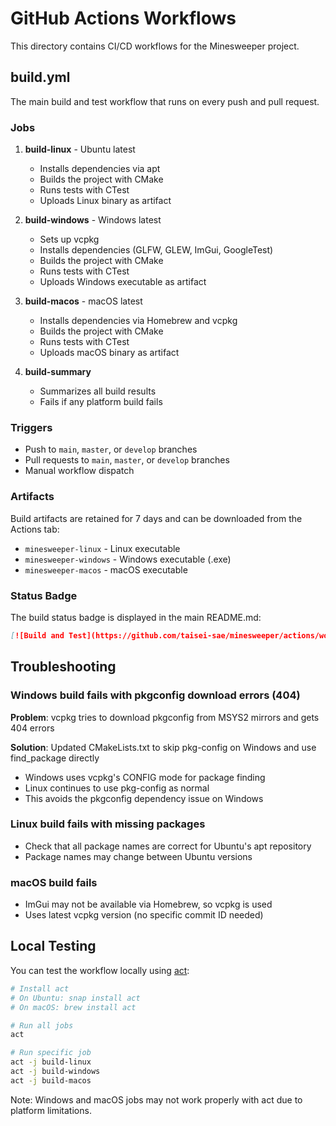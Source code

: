 # GitHub Actions Workflows

This directory contains CI/CD workflows for the Minesweeper project.

## build.yml

The main build and test workflow that runs on every push and pull request.

### Jobs

1. **build-linux** - Ubuntu latest
   - Installs dependencies via apt
   - Builds the project with CMake
   - Runs tests with CTest
   - Uploads Linux binary as artifact

2. **build-windows** - Windows latest
   - Sets up vcpkg
   - Installs dependencies (GLFW, GLEW, ImGui, GoogleTest)
   - Builds the project with CMake
   - Runs tests with CTest
   - Uploads Windows executable as artifact

3. **build-macos** - macOS latest
   - Installs dependencies via Homebrew and vcpkg
   - Builds the project with CMake
   - Runs tests with CTest
   - Uploads macOS binary as artifact

4. **build-summary**
   - Summarizes all build results
   - Fails if any platform build fails

### Triggers

- Push to `main`, `master`, or `develop` branches
- Pull requests to `main`, `master`, or `develop` branches
- Manual workflow dispatch

### Artifacts

Build artifacts are retained for 7 days and can be downloaded from the Actions tab:
- `minesweeper-linux` - Linux executable
- `minesweeper-windows` - Windows executable (.exe)
- `minesweeper-macos` - macOS executable

### Status Badge

The build status badge is displayed in the main README.md:

```markdown
[![Build and Test](https://github.com/taisei-sae/minesweeper/actions/workflows/build.yml/badge.svg)](https://github.com/taisei-sae/minesweeper/actions/workflows/build.yml)
```

## Troubleshooting

### Windows build fails with pkgconfig download errors (404)
**Problem**: vcpkg tries to download pkgconfig from MSYS2 mirrors and gets 404 errors

**Solution**: Updated CMakeLists.txt to skip pkg-config on Windows and use find_package directly
- Windows uses vcpkg's CONFIG mode for package finding
- Linux continues to use pkg-config as normal
- This avoids the pkgconfig dependency issue on Windows

### Linux build fails with missing packages
- Check that all package names are correct for Ubuntu's apt repository
- Package names may change between Ubuntu versions

### macOS build fails
- ImGui may not be available via Homebrew, so vcpkg is used
- Uses latest vcpkg version (no specific commit ID needed)

## Local Testing

You can test the workflow locally using [act](https://github.com/nektos/act):

```bash
# Install act
# On Ubuntu: snap install act
# On macOS: brew install act

# Run all jobs
act

# Run specific job
act -j build-linux
act -j build-windows
act -j build-macos
```

Note: Windows and macOS jobs may not work properly with act due to platform limitations.
